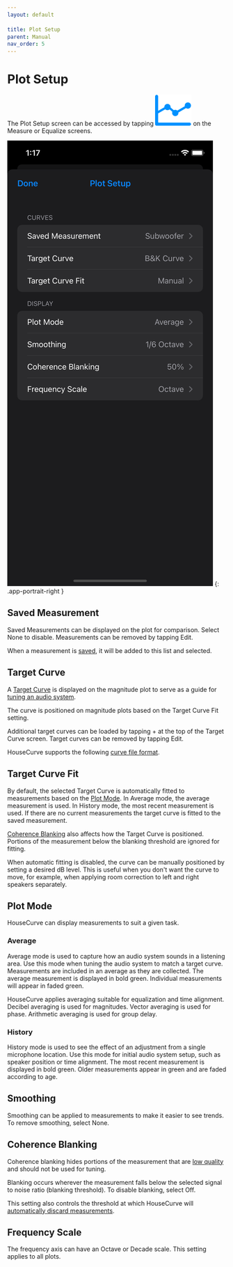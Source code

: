 ```yaml
---
layout: default

title: Plot Setup
parent: Manual
nav_order: 5
---
```


# Plot Setup
The Plot Setup screen can be accessed by tapping <img src="/assets/img/plot.png" alt="Plot Setup" class="app-icon"> on the Measure or Equalize screens.

![Plot setup screen](/assets/img/plot_setup.png)
{: .app-portrait-right }

## Saved Measurement
Saved Measurements can be displayed on the plot for comparison.  Select None to disable.  Measurements can be removed by tapping Edit.

When a measurement is [saved](measure_screen.md#save-measurement), it will be added to this list and selected.

## Target Curve
A [Target Curve](../tuning/target_curve.md) is displayed on the magnitude plot to serve as a guide for [tuning an audio system](../tuning/TUNING.md).  

The curve is positioned on magnitude plots based on the Target Curve Fit setting.

Additional target curves can be loaded by tapping + at the top of the Target Curve screen.  Target curves can be removed by tapping Edit.

HouseCurve supports the following [curve file format](file_formats.md#curves).

## Target Curve Fit
By default, the selected Target Curve is automatically fitted to measurements based on the [Plot Mode](#plot-mode).  In Average mode, the average measurement is used.  In History mode, the most recent measurement is used.  If there are no current measurements the target curve is fitted to the saved measurement.

[Coherence Blanking](#coherence-blanking) also affects how the Target Curve is positioned.  Portions of the measurement below the blanking threshold are ignored for fitting.

When automatic fitting is disabled, the curve can be manually positioned by setting a desired dB level.  This is useful when you don't want the curve to move, for example, when applying room correction to left and right speakers separately.

## Plot Mode
HouseCurve can display measurements to suit a given task.

### Average
Average mode is used to capture how an audio system sounds in a listening area. Use this mode when tuning the audio system to match a target curve.  Measurements are included in an average as they are collected.  The average measurement is displayed in bold green. Individual measurements will appear in faded green.

HouseCurve applies averaging suitable for equalization and time alignment.  Decibel averaging is used for magnitudes.  Vector averaging is used for phase.  Arithmetic averaging is used for group delay.

### History
History mode is used to see the effect of an adjustment from a single microphone location. Use this mode for initial audio system setup, such as speaker position or time alignment.  The most recent measurement is displayed in bold green.  Older measurements appear in green and are faded according to age.

## Smoothing
Smoothing can be applied to measurements to make it easier to see trends.  To remove smoothing, select None.

## Coherence Blanking
Coherence blanking hides portions of the measurement that are [low quality](../usage/measurement_quality.md) and should not be used for tuning.  

Blanking occurs wherever the measurement falls below the selected signal to noise ratio (blanking threshold).  To disable blanking, select Off.

This setting also controls the threshold at which HouseCurve will [automatically discard measurements](../usage/measurement_process.md).

## Frequency Scale
The frequency axis can have an Octave or Decade scale.  This setting applies to all plots.




